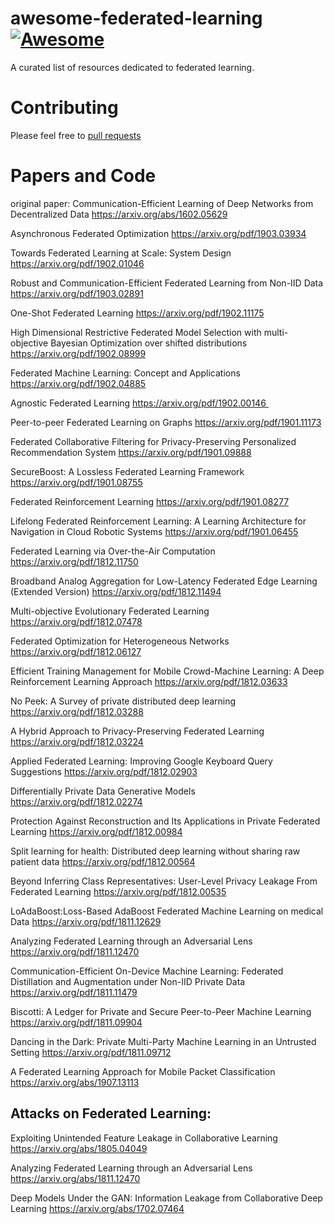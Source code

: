 # awesome-federated-learning [![Awesome](https://awesome.re/badge.svg)](https://awesome.re)
A curated list of resources dedicated to federated learning.
# Contributing
Please feel free to [pull requests](https://github.com/timmers/awesome-federated-learning/pulls)
# Papers and Code

original paper: Communication-Efficient Learning of Deep Networks from Decentralized Data
https://arxiv.org/abs/1602.05629

Asynchronous Federated Optimization 
https://arxiv.org/pdf/1903.03934

Towards Federated Learning at Scale: System Design 
https://arxiv.org/pdf/1902.01046

Robust and Communication-Efficient Federated Learning from Non-IID Data 
https://arxiv.org/pdf/1903.02891

One-Shot Federated Learning 
https://arxiv.org/pdf/1902.11175

High Dimensional Restrictive Federated Model Selection with multi-objective Bayesian Optimization over shifted distributions
https://arxiv.org/pdf/1902.08999

Federated Machine Learning: Concept and Applications 
https://arxiv.org/pdf/1902.04885

Agnostic Federated Learning
https://arxiv.org/pdf/1902.00146 

Peer-to-peer Federated Learning on Graphs 
https://arxiv.org/pdf/1901.11173

Federated Collaborative Filtering for Privacy-Preserving Personalized Recommendation System 
https://arxiv.org/pdf/1901.09888

SecureBoost: A Lossless Federated Learning Framework
https://arxiv.org/pdf/1901.08755

Federated Reinforcement Learning
https://arxiv.org/pdf/1901.08277

Lifelong Federated Reinforcement Learning: A Learning Architecture for Navigation in Cloud Robotic Systems
https://arxiv.org/pdf/1901.06455

Federated Learning via Over-the-Air Computation
https://arxiv.org/pdf/1812.11750

Broadband Analog Aggregation for Low-Latency Federated Edge Learning (Extended Version) 
https://arxiv.org/pdf/1812.11494

Multi-objective Evolutionary Federated Learning 
https://arxiv.org/pdf/1812.07478

Federated Optimization for Heterogeneous Networks 
https://arxiv.org/pdf/1812.06127

Efficient Training Management for Mobile Crowd-Machine Learning: A Deep Reinforcement Learning Approach 
https://arxiv.org/pdf/1812.03633

No Peek: A Survey of private distributed deep learning 
https://arxiv.org/pdf/1812.03288

A Hybrid Approach to Privacy-Preserving Federated Learning 
https://arxiv.org/pdf/1812.03224

Applied Federated Learning: Improving Google Keyboard Query Suggestions 
https://arxiv.org/pdf/1812.02903

Differentially Private Data Generative Models 
https://arxiv.org/pdf/1812.02274

Protection Against Reconstruction and Its Applications in Private Federated Learning 
https://arxiv.org/pdf/1812.00984

Split learning for health: Distributed deep learning without sharing raw patient data 
https://arxiv.org/pdf/1812.00564

Beyond Inferring Class Representatives: User-Level Privacy Leakage From Federated Learning 
https://arxiv.org/pdf/1812.00535

LoAdaBoost:Loss-Based AdaBoost Federated Machine Learning on medical Data 
https://arxiv.org/pdf/1811.12629

Analyzing Federated Learning through an Adversarial Lens
https://arxiv.org/pdf/1811.12470

Communication-Efficient On-Device Machine Learning: Federated Distillation and Augmentation under Non-IID Private Data
https://arxiv.org/pdf/1811.11479

Biscotti: A Ledger for Private and Secure Peer-to-Peer Machine Learning 
https://arxiv.org/pdf/1811.09904

Dancing in the Dark: Private Multi-Party Machine Learning in an Untrusted Setting 
https://arxiv.org/pdf/1811.09712

A Federated Learning Approach for Mobile Packet Classification
https://arxiv.org/abs/1907.13113

## Attacks on Federated Learning:

Exploiting Unintended Feature Leakage in Collaborative Learning
https://arxiv.org/abs/1805.04049

Analyzing Federated Learning through an Adversarial Lens
https://arxiv.org/abs/1811.12470

Deep Models Under the GAN: Information Leakage from Collaborative Deep Learning
https://arxiv.org/abs/1702.07464



